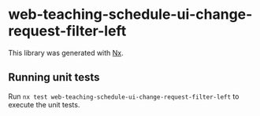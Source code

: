 # web-teaching-schedule-ui-change-request-filter-left

This library was generated with [Nx](https://nx.dev).

## Running unit tests

Run `nx test web-teaching-schedule-ui-change-request-filter-left` to execute the unit tests.
